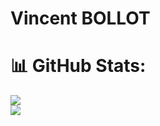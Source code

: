 # Vincent BOLLOT
# 📊 GitHub Stats:
![](https://github-readme-streak-stats.herokuapp.com/?user=vincentdevweb&theme=dark&hide_border=false)<br/>
![](https://github-readme-stats.vercel.app/api/top-langs/?username=vincentdevweb&theme=dark&hide_border=false&include_all_commits=false&count_private=false&layout=compact)<br/>
